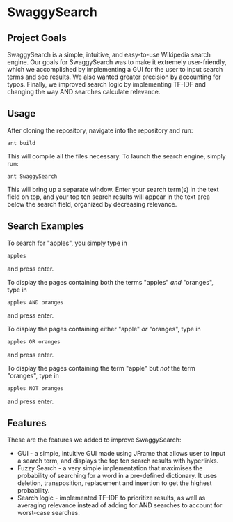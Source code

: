 # SwaggySearch

## Project Goals

SwaggySearch is a simple, intuitive, and easy-to-use Wikipedia search engine. Our goals for SwaggySearch was to make it extremely user-friendly, which we accomplished by implementing a GUI for the user to input search terms and see results. We also wanted greater precision by accounting for typos. Finally, we improved search logic by implementing TF-IDF and changing the way AND searches calculate relevance.


## Usage

After cloning the repository, navigate into the repository and run:

```
ant build
```
This will compile all the files necessary. To launch the search engine, simply run:

```
ant SwaggySearch
```
This will bring up a separate window. Enter your search term(s) in the text field on top, and your top ten search results will appear in the text area below the search field, organized by decreasing relevance.

## Search Examples

To search for "apples", you simply type in 
```
apples
```
and press enter.


To display the pages containing both the terms "apples" *and* "oranges", type in
```
apples AND oranges
```
and press enter.


To display the pages containing either "apple" *or* "oranges", type in
```
apples OR oranges
```
and press enter.


To display the pages containing the term "apple" but *not* the term "oranges", type in
```
apples NOT oranges
```
and press enter.

## Features
These are the features we added to improve SwaggySearch:
* GUI - a simple, intuitive GUI made using JFrame that allows user to input a search term, and displays the top ten search results with hyperlinks.
* Fuzzy Search - a very simple implementation that maximises the probability of searching for a word in a pre-defined dictionary. It uses deletion, transposition, replacement and insertion to get the highest probability.
* Search logic - implemented TF-IDF to prioritize results, as well as averaging relevance instead of adding for AND searches to account for worst-case searches.